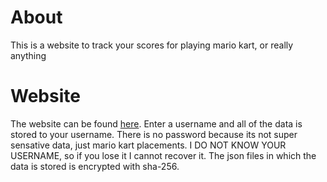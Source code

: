 # About
This is a website to track your scores for playing mario kart,  or really anything

# Website

The website can be found [here](https://trevorg73.web.illinois.edu/kart/login). Enter a username and all of the data is stored to your username. There is no password because its not super sensative data, just mario kart placements. I DO NOT KNOW YOUR USERNAME, so if you lose it I cannot recover it. The json files in which the data is stored is encrypted with sha-256. 